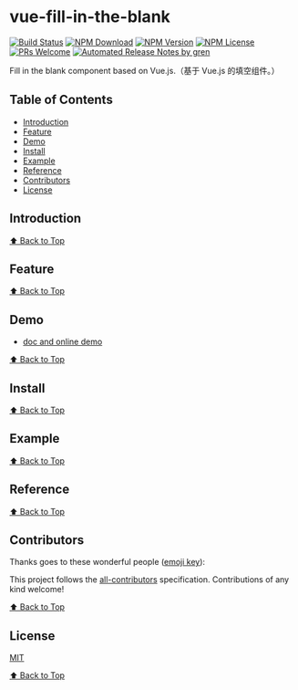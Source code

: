 # vue-fill-in-the-blank

[![Build Status](https://travis-ci.com/zjffun/vue-fill-in-the-blank.svg?branch=master)](https://travis-ci.com/zjffun/vue-fill-in-the-blank)
[![NPM Download](https://img.shields.io/npm/dm/vue-fill-in-the-blank.svg)](https://www.npmjs.com/package/vue-fill-in-the-blank)
[![NPM Version](https://img.shields.io/npm/v/vue-fill-in-the-blank.svg)](https://www.npmjs.com/package/vue-fill-in-the-blank)
[![NPM License](https://img.shields.io/npm/l/vue-fill-in-the-blank.svg)](https://github.com/zjffun/vue-fill-in-the-blank/blob/master/LICENSE)
[![PRs Welcome](https://img.shields.io/badge/PRs-welcome-brightgreen.svg)](https://github.com/zjffun/vue-fill-in-the-blank/pulls)
[![Automated Release Notes by gren](https://img.shields.io/badge/%F0%9F%A4%96-release%20notes-00B2EE.svg)](https://github-tools.github.io/github-release-notes/)

Fill in the blank component based on Vue.js.（基于 Vue.js 的填空组件。）

## Table of Contents

- [Introduction](#introduction)
- [Feature](#feature)
- [Demo](#demo)
- [Install](#install)
- [Example](#example)
- [Reference](#reference)
- [Contributors](#contributors)
- [License](#license)

## Introduction

[⬆ Back to Top](#table-of-contents)

## Feature

[⬆ Back to Top](#table-of-contents)

## Demo

* [doc and online demo](https://zjffun.github.io/vue-fill-in-the-blank/)

[⬆ Back to Top](#table-of-contents)

## Install

[⬆ Back to Top](#table-of-contents)

## Example

[⬆ Back to Top](#table-of-contents)

## Reference

[⬆ Back to Top](#table-of-contents)

## Contributors

Thanks goes to these wonderful people ([emoji key](https://allcontributors.org/docs/en/emoji-key)):

<!-- ALL-CONTRIBUTORS-LIST:START - Do not remove or modify this section -->
<!-- prettier-ignore -->
<!-- ALL-CONTRIBUTORS-LIST:END -->

This project follows the [all-contributors](https://github.com/all-contributors/all-contributors) specification. Contributions of any kind welcome!

[⬆ Back to Top](#table-of-contents)

## License

[MIT](./LICENSE)

[⬆ Back to Top](#table-of-contents)
